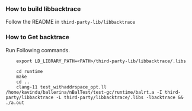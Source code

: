 ### How to build libbacktrace

Follow the README in `third-party-lib/libbacktrace`

### How to Get backtrace

Run Following commands.

        export LD_LIBRARY_PATH=<PATH>/third-party-lib/libbacktrace/.libs

        cd runtime 
        make
        cd ..
        clang-11 test_withaddrspace_opt.ll /home/kavindu/ballerina/nBalTest/test-gc/runtime/balrt.a -I third-party/libbacktrace -L third-party/libbacktrace/.libs -lbacktrace && ./a.out


